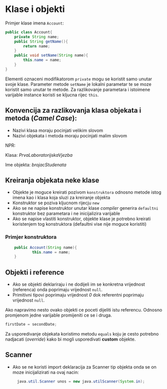 # Klase i objekti

Primjer klase imena `Account`:

```java
public class Account{
    private String name;
    public String getName(){
        return name;
    }
    public void setName(String name){
        this.name = name;
    }
}
```
Elementi oznaceni modifikatorom `private` mogu se koristit samo unutar svoje klase.
Parameter metode `setName` je lokalni parametar te se moze koristit samo unutar te metode.
Za razlikovanje parametara i istoimene varijable instance koristi se kljucna rijec `this`.

## Konvencija za razlikovanja klasa objekata i metoda (_Camel Case_):
- Nazivi klasa moraju pocinjati velikim slovom
- Nazivi objekata i metoda moraju pocinjati malim slovom

NPR: 

Klasa: _PrvaLaboratorijskaVjezba_

Ime objekta: _brojacStudenata_

## Kreiranja objekata neke klase
- Objekte je moguce kreirati pozivom `konstruktora` odnosno metode istog imena kao i klasa 
koja sluzi za kreiranje objekta
- Konstruktor se poziva kljucnom rijecju `new`
- Ako se ne napise konstruktor unutar klase _compiler_ generira `defaultni` konstruktor bez 
parametara i ne inicijalizira varijable
- Ako se napise vlastiti konstruktor, objekte klase je potrebno kreirati koristenjem tog 
konstruktora (defaultni vise nije moguce koristiti)
### Primjer konstruktora
```java
    public Account(String name){
            this.name = name;
    }   
```

## Objekti i reference
- Ako se objekti deklariraju i ne dodijeli im se konkretna vrijednost (referenca) onda
poprimaju vrijednost `null`.
- Primitivni tipovi poprimaju vrijednost _0_ dok referentni poprimaju vrijednost `null`.

Ako napravimo nesto ovako objekti ce poceti dijeliti istu referencu. Odnosno promjenom
jedne varijable promijeniti ce se i druga.
```java
firstDate = secondDate;
```

Za usporedivanje objekata koristimo metodu `equals` koju je cesto potrebno nadjacati (_override_)
kako bi mogli usporedivati **custom** objekte.

## Scanner
- Ako se ne koristi import deklaracija za Scanner tip objekta onda se on moze inicijalizirati na ovaj nacin:
  ```java
    java.util.Scanner unos = new java.utilScanner(System.in);
  ```
